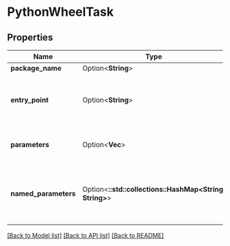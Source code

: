 # PythonWheelTask

## Properties

Name | Type | Description | Notes
------------ | ------------- | ------------- | -------------
**package_name** | Option<**String**> | Name of the package to execute | [optional]
**entry_point** | Option<**String**> | Named entry point to use, if it does not exist in the metadata of the package it executes the function from the package directly using `$packageName.$entryPoint()` | [optional]
**parameters** | Option<**Vec<String>**> | Command-line parameters passed to Python wheel task. Leave it empty if `named_parameters` is not null. | [optional]
**named_parameters** | Option<**::std::collections::HashMap<String, String>**> | Command-line parameters passed to Python wheel task in the form of `[\"--name=task\", \"--data=dbfs:/path/to/data.json\"]`. Leave it empty if `parameters` is not null. | [optional]

[[Back to Model list]](../README.md#documentation-for-models) [[Back to API list]](../README.md#documentation-for-api-endpoints) [[Back to README]](../README.md)


